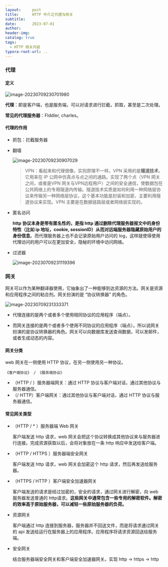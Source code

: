 ```yaml
---
layout:     post
title:      HTTP 中介之代理与网关
subtitle:  
date:       2023-07-01
author:     
header-img: 
catalog: true
tags:
  - HTTP 相关内容
typora-root-url: ..
---
```


### 代理

#### 定义

![image-20230709230701980](/../img/postImage/image-20230709230701980.png)

**代理**：即是客户端，也是服务端，可以对请求进行拦截，抓取，甚至是二次处理。

**常见的代理服务器**：FIddler, charles。

#### 代理的作用

- 抓包：拦截服务器

- 翻墙

    ![image-20230709230907029](/../img/postImage/image-20230709230907029.png)

    > VPN：看起来和代理很像，实则原理不一样。VPN 采用的是**隧道技术**。它用来在 IP 公网中仿真点与点之间的通路。实现了两个点（VPN 网关之间，或者是VPN 网关与VPN远程用户）之间的安全通信，使数据包在公共网络上的专用隧道内传输。隧道技术实质是如何利用一种网络层协议来传输另一种网络层协议，这个基本功能是封装和加密，主要利用隧道协议来实现。VPN 主要是在数据链路层或者网络层实现的。

- 匿名访问

    **http 协议本身是带有匿名性的，是指 http 通过删除代理服务器报文中的身份特性（比如 ip 地址，cookie, sessionID）从而对远端服务器隐藏原始用户的身份信息**。而代理服务器上也不会记录原始用户访问的 log，这样就使得使用代理访问的用户可以在更加安全，隐秘的环境中访问网络。

- 过滤器

    ![image-20230709231119396](/../img/postImage/image-20230709231119396.png)

### 网关

网关可以作为某种翻译器使用，它抽象出了一种能够到达资源的方法。网关是资源和应用程序之间的粘合剂。网关扮演的是 “协议转换器” 的角色。

![image-20230709231333371](/../img/postImage/image-20230709231333371.png)

- 代理连接的是两个或者多个使用相同协议的应用程序（端点）。

- 而网关连接的是两个或者多个使用不同协议的应用程序（端点）。所以说网关扮演的是协议转换器的角色。网关可以向数据库发送查询数据，可以发邮件，或者生成动态的内容。

#### 网关分类

web 网关在一侧使用 HTTP 协议，在另一侧使用另一种协议。

```
《客户端协议》 / 《服务端协议》
```

- （HTTP / ）服务器端网关：通过 HTTP 协议与客户端对话，通过其他协议与服务器通信。
- （/ HTTP）客户端网关：通过其他协议与客户端对话，通过 HTTP 协议与服务器通信。

#### 常见网关类型

- （HTTP / * ）服务器端 Web 网关

    客户端发送 http 请求，web 网关会把这个协议转换成其他协议来与服务器进行连接。完成资源获取以后，会将对象放在一条 http 响应中发送给客户端。

- （HTTP / HTTPS ）服务器端安全网关

    客户端发送 http 请求，web 网关会加密这个 http 请求，然后再发送给服务器。

- （HTTPS / HTTP ）客户端安全加速器网关

    客户端发送的请求是经过加密的，安全的请求，通过网关进行解密，向 web 服务器发送普通的 http请求。**这些网关中通常包含一些专用的解密软件。解密的效率高于原始服务器，可以减轻一些原始服务器的负荷。**

- 资源网关

    客户端通过 http 连接到服务器，服务器并不回送文件，而是将请求通过网关的 api 发送给运行在服务器上的应用程序。应用程序将请求资源回送给服务端。

- 安全网关

    结合服务器端安全网关和客户端安全加速器网关。实现 http -> https -> http
